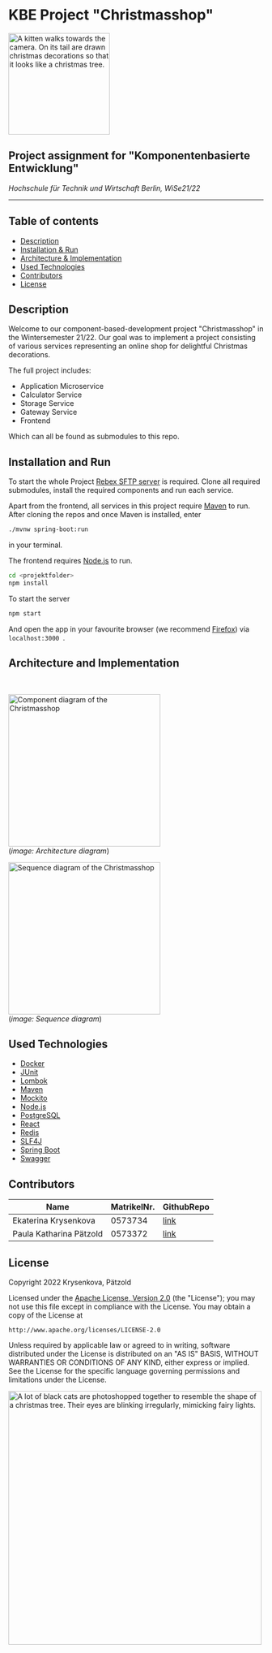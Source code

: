 # KBE Project "Christmasshop"

<img src="https://c.tenor.com/9gapUwomsxsAAAAd/kitten-christmas.gif" alt="A kitten walks towards the camera. On its tail are drawn christmas decorations so that it looks like a christmas tree." height="200px">

## Project assignment for "Komponentenbasierte Entwicklung"
_Hochschule für Technik und Wirtschaft Berlin, WiSe21/22_

---

## Table of contents
* [Description](#description)
* [Installation & Run](#installation-and-run)
* [Architecture & Implementation](#architecture-and-implementation)
* [Used Technologies](#used-technologies)
* [Contributors](#contributors)
* [License](#license)

## Description
Welcome to our component-based-development project "Christmasshop" in the Wintersemester 21/22. 
Our goal was to implement a project consisting of various services representing an online shop for delightful Christmas decorations.<br>

The full project includes:
* Application Microservice
* Calculator Service
* Storage Service
* Gateway Service
* Frontend

Which can all be found as submodules to this repo.

## Installation and Run
To start the whole Project [Rebex SFTP server](https://www.rebex.net/tiny-sftp-server/) is required. Clone all required submodules, install the required components and run each service. <br>

Apart from the frontend, all services in this project require [Maven](https://maven.apache.org/install.html) to run. <br>
After cloning the repos and once Maven is installed, enter 

```sh
./mvnw spring-boot:run
```
in your terminal.<br>

The frontend requires [Node.js](https://nodejs.org/) to run. <br>

```sh
cd <projektfolder>
npm install
```
To start the server
```sh
npm start
```
And open the app in your favourite browser (we recommend [Firefox](https://www.mozilla.org/en-US/firefox/download/thanks/)) via ```localhost:3000 ```.

## Architecture and Implementation

<br>

<img src="http://drive.google.com/uc?export=view&id=1ZSA4qckagWg2Giyt0KnQkws5NUgj8vA8" alt="Component diagram of the Christmasshop" height="300px"> <br>
(_image: Architecture diagram_)

<img src="http://drive.google.com/uc?export=view&id=1lb1zSSAon0Rccgquj1Yp9BHuq1tbndeg" alt="Sequence diagram of the Christmasshop" width="300px"> <br>
(_image: Sequence diagram_)

## Used Technologies
* [Docker](https://www.docker.com/products/docker-desktop)
* [JUnit](https://junit.org/junit5/)
* [Lombok](https://projectlombok.org/)
* [Maven](https://maven.apache.org/)
* [Mockito](https://site.mockito.org/)
* [Node.js](https://nodejs.org/)
* [PostgreSQL](https://projectlombok.org/)
* [React](https://reactjs.org/)
* [Redis](https://redis.io/)
* [SLF4J](slf4j)
* [Spring Boot](https://spring.io/projects/spring-boot)
* [Swagger](https://swagger.io/)

## Contributors
|  Name  | MatrikelNr. | GithubRepo| 
| ------ | ------ | ------ |
| Ekaterina Krysenkova | 0573734 |[link](https://github.com/Krysenkova)
| Paula Katharina Pätzold | 0573372 | [link](https://github.com/PaulasGitHub)

## License
Copyright 2022 Krysenkova, Pätzold

Licensed under the [Apache License, Version 2.0](LICENSE) (the "License");
you may not use this file except in compliance with the License.
You may obtain a copy of the License at

    http://www.apache.org/licenses/LICENSE-2.0

Unless required by applicable law or agreed to in writing, software
distributed under the License is distributed on an "AS IS" BASIS,
WITHOUT WARRANTIES OR CONDITIONS OF ANY KIND, either express or implied.
See the License for the specific language governing permissions and
limitations under the License.


<img src="https://c.tenor.com/SYpRfoThETsAAAAC/black-cat-christmas-tree.gif" alt="A lot of black cats are photoshopped together to resemble the shape of a christmas tree. Their eyes are blinking irregularly, mimicking fairy lights." height="500px">


